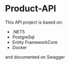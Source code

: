# Product-API

This API project is based on:

- .NET5
- PostgreSql
- Entity FrameworkCore
- Docker

and documented on Swagger
